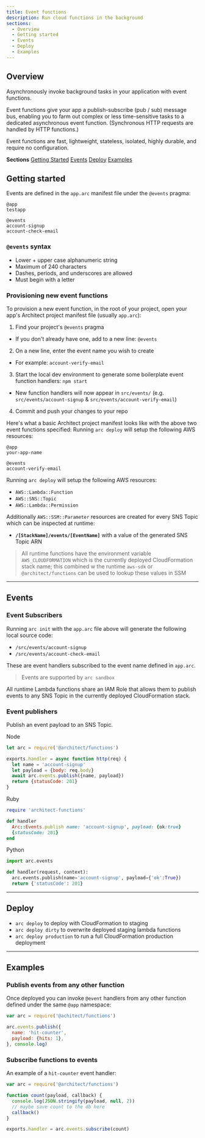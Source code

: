 ```yaml
---
title: Event functions
description: Run cloud functions in the background
sections:
  - Overview
  - Getting started
  - Events
  - Deploy
  - Examples
---
```


## Overview

Asynchronously invoke background tasks in your application with event functions.

Event functions give your app a publish-subscribe (pub / sub) message bus, enabling you to farm out complex or less time-sensitive tasks to a dedicated asynchronous event function. (Synchronous HTTP requests are handled by HTTP functions.)

Event functions are fast, lightweight, stateless, isolated, highly durable, and require no configuration.

**Sections**
[Getting Started](#getting-started)
[Events](#events)
[Deploy](#deploy)
[Examples](#examples)

## Getting started

Events are defined in the `app.arc` manifest file under the `@events` pragma:

```arc
@app
testapp

@events
account-signup
account-check-email
```

### `@events` syntax

- Lower + upper case alphanumeric string
- Maximum of 240 characters
- Dashes, periods, and underscores are allowed
- Must begin with a letter


### Provisioning new event functions

To provision a new event function, in the root of your project, open your app's Architect project manifest file (usually `app.arc`):

1. Find your project's `@events` pragma
  - If you don't already have one, add to a new line: `@events`
2. On a new line, enter the event name you wish to create
  - For example: `account-verify-email`
3. Start the local dev environment to generate some boilerplate event function handlers: `npm start`
  - New function handlers will now appear in `src/events/` (e.g. `src/events/account-signup` & `src/events/account-verify-email`)
4. Commit and push your changes to your repo

Here's what a basic Architect project manifest looks like with the above two event functions specified:
Running `arc deploy` will setup the following AWS resources:

```arc
@app
your-app-name

@events
account-verify-email
```

Running `arc deploy` will setup the following AWS resources:

- `AWS::Lambda::Function`
- `AWS::SNS::Topic`
- `AWS::Lambda::Permission`

Additionally `AWS::SSM::Parameter` resources are created for every SNS Topic which can be inspected at runtime:

- **`/[StackName]/events/[EventName]`** with a value of the generated SNS Topic ARN

> All runtime functions have the environment variable `AWS_CLOUDFORMATION` which is the currently deployed CloudFormation stack name; this combined w the runtime `aws-sdk` or `@architect/functions` can be used to lookup these values in SSM

---

## Events

### Event Subscribers

Running `arc init` with the `app.arc` file above will generate the following local source code:

- `/src/events/account-signup`
- `/src/events/account-check-email`

These are event handlers subscribed to the event name defined in `app.arc`.

> Events are supported by `arc sandbox`

All runtime Lambda functions share an IAM Role that allows them to publish events to any SNS Topic in the currently deployed CloudFormation stack.

### Event publishers

Publish an event payload to an SNS Topic.

Node

```javascript
let arc = require('@architect/functions')

exports.handler = async function http(req) {
  let name = 'account-signup'
  let payload = {body: req.body}
  await arc.events.publish({name, payload})
  return {statusCode: 201}
}
```

Ruby

```ruby
require 'architect-functions'

def handler
  Arc::Events.publish name: 'account-signup', payload: {ok:true}
  {statusCode: 201}
end
```

Python

```python
import arc.events

def handler(request, context):
  arc.events.publish(name='account-signup', payload={'ok':True})
  return {'statusCode': 201}
```

---
## Deploy

- `arc deploy` to deploy with CloudFormation to staging
- `arc deploy dirty` to overwrite deployed staging lambda functions
- `arc deploy production` to run a full CloudFormation production deployment

---

## Examples

### Publish events from any other function

Once deployed you can invoke `@event` handlers from any other function defined under the same `@app` namespace:

```javascript
var arc = require('@achitect/functions')

arc.events.publish({
  name: 'hit-counter',
  payload: {hits: 1},
}, console.log)
```

### Subscribe functions to events

An example of a `hit-counter` event handler:

```javascript
var arc = require('@architect/functions')

function count(payload, callback) {
  console.log(JSON.stringify(payload, null, 2))
  // maybe save count to the db here
  callback()
}

exports.handler = arc.events.subscribe(count)
```
